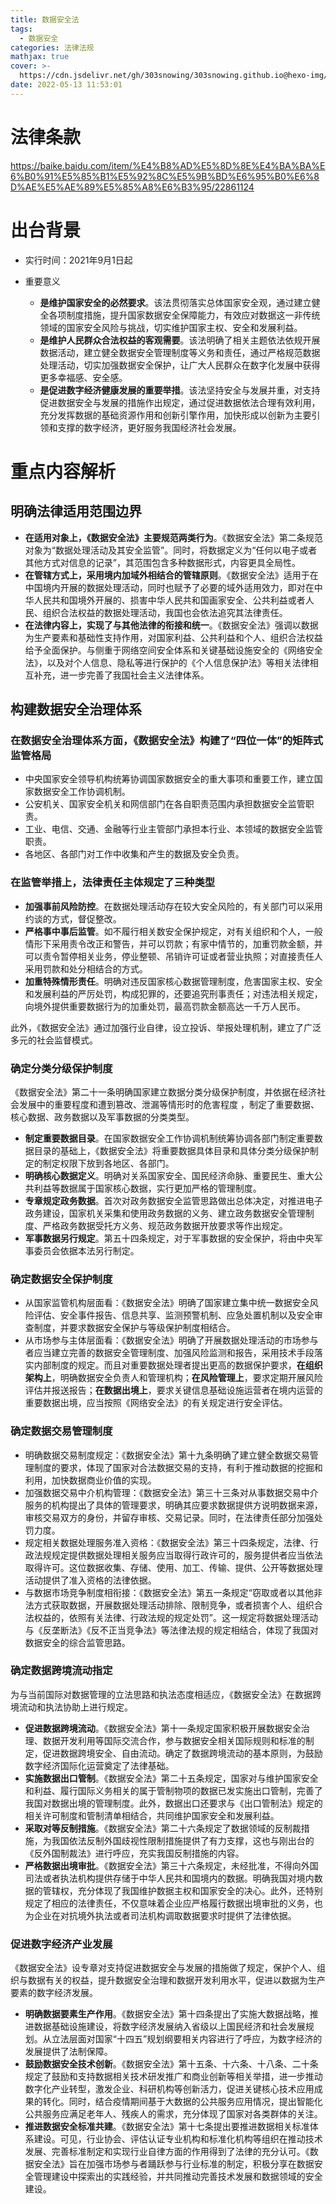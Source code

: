 ```yaml
---
title: 数据安全法
tags:
  - 数据安全
categories: 法律法规
mathjax: true
cover: >-
  https://cdn.jsdelivr.net/gh/303snowing/303snowing.github.io@hexo-img/202205131154252.png
date: 2022-05-13 11:53:01
---
```





# 法律条款

https://baike.baidu.com/item/%E4%B8%AD%E5%8D%8E%E4%BA%BA%E6%B0%91%E5%85%B1%E5%92%8C%E5%9B%BD%E6%95%B0%E6%8D%AE%E5%AE%89%E5%85%A8%E6%B3%95/22861124

<!--more-->

# 出台背景

* 实行时间：2021年9月1日起
* 重要意义

    * **是维护国家安全的必然要求**。该法贯彻落实总体国家安全观，通过建立健全各项制度措施，提升国家数据安全保障能力，有效应对数据这一非传统领域的国家安全风险与挑战，切实维护国家主权、安全和发展利益。
    * **是维护人民群众合法权益的客观需要**。该法明确了相关主题依法依规开展数据活动，建立健全数据安全管理制度等义务和责任，通过严格规范数据处理活动，切实加强数据安全保护，让广大人民群众在数字化发展中获得更多幸福感、安全感。
    * **是促进数字经济健康发展的重要举措**。该法坚持安全与发展并重，对支持促进数据安全与发展的措施作出规定，通过促进数据依法合理有效利用，充分发挥数据的基础资源作用和创新引擎作用，加快形成以创新为主要引领和支撑的数字经济，更好服务我国经济社会发展。

# 重点内容解析

## 明确法律适用范围边界

* **在适用对象上，《数据安全法》主要规范两类行为**。《数据安全法》第二条规范对象为“数据处理活动及其安全监管”。同时，将数据定义为“任何以电子或者其他方式对信息的记录”，其范围包含多种数据形式，内容更具全局性。
* **在管辖方式上，采用境内加域外相结合的管辖原则**。《数据安全法》适用于在中国境内开展的数据处理活动，同时也赋予了必要的域外适用效力，即对在中华人民共和国境外开展的、损害中华人民共和国画家安全、公共利益或者人民、组织合法权益的数据处理活动，我国也会依法追究其法律责任。
* **在法律内容上，实现了与其他法律的衔接和统一**。《数据安全法》强调以数据为生产要素和基础性支持作用，对国家利益、公共利益和个人、组织合法权益给予全面保护。与侧重于网络空间安全体系和关键基础设施安全的《网络安全法》，以及对个人信息、隐私等进行保护的《个人信息保护法》等相关法律相互补充，进一步完善了我国社会主义法律体系。

## 构建数据安全治理体系

### 在数据安全治理体系方面，《数据安全法》构建了“四位一体”的矩阵式监管格局

* 中央国家安全领导机构统筹协调国家数据安全的重大事项和重要工作，建立国家数据安全工作协调机制。
* 公安机关、国家安全机关和网信部门在各自职责范围内承担数据安全监管职责。
* 工业、电信、交通、金融等行业主管部门承担本行业、本领域的数据安全监管职责。
* 各地区、各部门对工作中收集和产生的数据及安全负责。

### 在监管举措上，法律责任主体规定了三种类型

* **加强事前风险防控**。在数据处理活动存在较大安全风险的，有关部门可以采用约谈的方式，督促整改。
* **严格事中事后监管**。如不履行相关数安全保护规定，对有关组织和个人，一般情形下采用责令改正和警告，并可以罚款；有家中情节的，加重罚款金额，并可以责令暂停相关业务，停业整顿、吊销许可证或者营业执照；对直接责任人采用罚款和处分相结合的方式。
* **加重特殊情形责任**。明确对违反国家核心数据管理制度，危害国家主权、安全和发展利益的严厉处罚，构成犯罪的，还要追究刑事责任；对违法相关规定，向境外提供重要数据行为的加重处罚，最高罚款金额高达一千万人民币。

此外，《数据安全法》通过加强行业自律，设立投诉、举报处理机制，建立了广泛多元的社会监督模式。

### 确定分类分级保护制度

《数据安全法》第二十一条明确国家建立数据分类分级保护制度，并依据在经济社会发展中的重要程度和遭到篡改、泄漏等情形时的危害程度 ，制定了重要数据、核心数据、政务数据以及军事数据的分类类型。

* **制定重要数据目录**。在国家数据安全工作协调机制统筹协调各部门制定重要数据目录的基础上，《数据安全法》将重要数据具体目录和具体分类分级保护制定的制定权限下放到各地区、各部门。
* **明确核心数据定义**。明确对关系国家安全、国民经济命脉、重要民生、重大公共利益等数据属于国家核心数据，实行更加严格的管理制度。
* **专章规定政务数据**。首次对政务数据安全监管思路做出总体决定，对推进电子政务建设，国家机关采集和使用政务数据的义务、建立政务数据安全管理制度、严格政务数据受托方义务、规范政务数据开放要求等作出规定。
* **军事数据另行规定**。第五十四条规定，对于军事数据的安全保护，将由中央军事委员会依据本法另行制定。

### 确定数据安全保护制度

* 从国家监管机构层面看：《数据安全法》明确了国家建立集中统一数据安全风险评估、安全事件报告、信息共享、监测预警机制、应急处置机制以及安全审查制度，并要求数据安全保护与等级保护制度相结合。
* 从市场参与主体层面看：《数据安全法》明确了开展数据处理活动的市场参与者应当建立完善的数据安全管理制度、加强风险监测和报告，采用技术手段落实内部制度的规定。而且对重要数据处理者提出更高的数据保护要求，**在组织架构上**，明确数据安全负责人和管理机构；**在风险管理上**，要求定期开展风险评估并报送报告；**在数据出境上**，要求关键信息基础设施运营者在境内运营的重要数据出境，应当按照《网络安全法》的有关规定进行安全评估。

### 确定数据交易管理制度

* 明确数据交易制度规定：《数据安全法》第十九条明确了建立健全数据交易管理制度的要求，体现了国家对合法数据交易的支持，有利于推动数据的挖掘和利用，加快数据商业价值的实现。
* 加强数据交易中介机构管理：《数据安全法》第三十三条对从事数据交易中介服务的机构提出了具体的管理要求，明确其应要求数据提供方说明数据来源，审核交易双方的身份，并留存审核、交易记录。同时，在法律责任部分加强处罚力度。
* 规定相关数据处理服务准入资格：《数据安全法》第三十四条规定，法律、行政法规规定提供数据处理相关服务应当取得行政许可的，服务提供者应当依法取得许可。这位数据收集、存储、使用、加工、传输、提供、公开等数据处理活动提供了准入资格的法律依据。
* 与数据市场竞争制度相衔接：《数据安全法》第五一条规定“窃取或者以其他非法方式获取数据，开展数据处理活动排除、限制竞争，或者损害个人、组织合法权益的，依照有关法律、行政法规的规定处罚”。这一规定将数据处理活动与《反垄断法》《反不正当竞争法》等法律法规的规定相结合，体现了我国对数据安全的综合监管思路。

### 确定数据跨境流动指定

为与当前国际对数据管理的立法思路和执法态度相适应，《数据安全法》在数据跨境流动和执法协助上进行规定。

* **促进数据跨境流动**。《数据安全法》第十一条规定国家积极开展数据安全治理、数据开发利用等国际交流合作，参与数据安全相关国际规则和标准的制定，促进数据跨境安全、自由流动。确定了数据跨境流动的基本原则，为鼓励数字经济国际化运营奠定了法律基础。
* **实施数据出口管制**。《数据安全法》第二十五条规定，国家对与维护国家安全和利益、履行国际义务相关的属于管制物项的数据已发实施出口管制，完善了我国对数据出境的管理制度。此外，数据出口还要求与《出口管制法》规定的相关许可制度和管制清单相结合，共同维护国家安全和发展利益。
* **采取对等反制措施**。《数据安全法》第二十六条规定了数据领域的反制裁措施，为我国依法反制外国歧视性限制措施提供了有力支撑，这也与刚出台的《反外国制裁法》进行呼应，充实我国反制措施的内容。
* **严格数据出境审批**。《数据安全法》第三十六条规定，未经批准，不得向外国司法或者执法机构提供存储于中华人民共和国境内的数据。明确我国对境内数据的管辖权，充分体现了我国维护数据主权和国家安全的决心。此外，还特别规定了相应的法律责任，不仅意味着企业应严格履行数据出境审批的义务，也为企业在对抗境外执法或者司法机构调取数据要求时提供了法律依据。

### 促进数字经济产业发展

《数据安全法》设专章对支持促进数据安全与发展的措施做了规定，保护个人、组织与数据有关的权益，提升数据安全治理和数据开发利用水平，促进以数据为生产要素的数字经济发展。

* **明确数据要素生产作用**。《数据安全法》第十四条提出了实施大数据战略，推进数据基础设施建设，将数字经济发展纳入省级以上国民经济和社会发展规划。从立法层面对国家“十四五”规划纲要相关内容进行了呼应，为数字经济的发展提供了法制保障。
* **鼓励数据安全技术创新**。《数据安全法》第十五条、十六条、十八条、二十条规定了鼓励和支持数据相关技术研发推广和商业创新等相关举措，进一步推动数字化产业转型，激发企业、科研机构等创新活力，促进关键核心技术应用成果的转化。同时，结合疫情期间基于大数据的公共服务应用情况，提出智能化公共服务应满足老年人、残疾人的需求，充分体现了国家对各类群体的关注。
* **推进数据安全标准共建**。《数据安全法》第十七条提出要推进数据相关标准体系建设。可见，行业协会、评估认证专业机构和标准化机构等组织在推动技术发展、完善标准制定和实现行业自律方面的作用得到了法律的充分认可。《数据安全法》旨在加强市场参与者踊跃参与行业标准的制定，积极分享在数据安全管理建设中探索出的实践经验，并共同推动完善技术发展和数据领域的安全建设。
